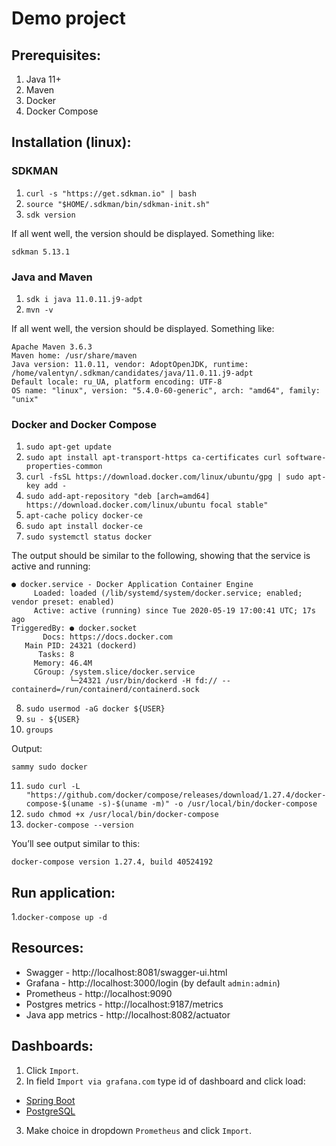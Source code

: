 # Demo project

## Prerequisites:

1. Java 11+
2. Maven
3. Docker
4. Docker Compose

## Installation (linux):

### SDKMAN
1. `curl -s "https://get.sdkman.io" | bash`
2. `source "$HOME/.sdkman/bin/sdkman-init.sh"`
3. `sdk version`

If all went well, the version should be displayed. Something like:

````
sdkman 5.13.1
````


### Java and Maven

1. `sdk i java 11.0.11.j9-adpt`
2. `mvn -v`

If all went well, the version should be displayed. Something like:

````
Apache Maven 3.6.3
Maven home: /usr/share/maven
Java version: 11.0.11, vendor: AdoptOpenJDK, runtime: /home/valentyn/.sdkman/candidates/java/11.0.11.j9-adpt
Default locale: ru_UA, platform encoding: UTF-8
OS name: "linux", version: "5.4.0-60-generic", arch: "amd64", family: "unix"
````

### Docker and Docker Compose

1. `sudo apt-get update`
2. `sudo apt install apt-transport-https ca-certificates curl software-properties-common`
3. `curl -fsSL https://download.docker.com/linux/ubuntu/gpg | sudo apt-key add -`
4. `sudo add-apt-repository "deb [arch=amd64] https://download.docker.com/linux/ubuntu focal stable"`
5. `apt-cache policy docker-ce`
6. `sudo apt install docker-ce`
7. `sudo systemctl status docker`

The output should be similar to the following, showing that the service is active and running:

````
● docker.service - Docker Application Container Engine
     Loaded: loaded (/lib/systemd/system/docker.service; enabled; vendor preset: enabled)
     Active: active (running) since Tue 2020-05-19 17:00:41 UTC; 17s ago
TriggeredBy: ● docker.socket
       Docs: https://docs.docker.com
   Main PID: 24321 (dockerd)
      Tasks: 8
     Memory: 46.4M
     CGroup: /system.slice/docker.service
             └─24321 /usr/bin/dockerd -H fd:// --containerd=/run/containerd/containerd.sock
````

8. `sudo usermod -aG docker ${USER}`
9. `su - ${USER}`
10. `groups`

Output:
````
sammy sudo docker
````

11. `sudo curl -L "https://github.com/docker/compose/releases/download/1.27.4/docker-compose-$(uname -s)-$(uname -m)" -o /usr/local/bin/docker-compose`
12. `sudo chmod +x /usr/local/bin/docker-compose`
13. `docker-compose --version`

You’ll see output similar to this:

````
docker-compose version 1.27.4, build 40524192
````

## Run application:

1.`docker-compose up -d`

## Resources:
- Swagger - http://localhost:8081/swagger-ui.html
- Grafana - http://localhost:3000/login (by default `admin:admin`)
- Prometheus - http://localhost:9090
- Postgres metrics - http://localhost:9187/metrics
- Java app metrics - http://localhost:8082/actuator


## Dashboards:

1. Click `Import`.
2. In field `Import via grafana.com` type id of dashboard and click load:
- [Spring Boot](https://grafana.com/grafana/dashboards/10280)
- [PostgreSQL](https://grafana.com/grafana/dashboards/9628)
3. Make choice in dropdown `Prometheus` and click `Import`.